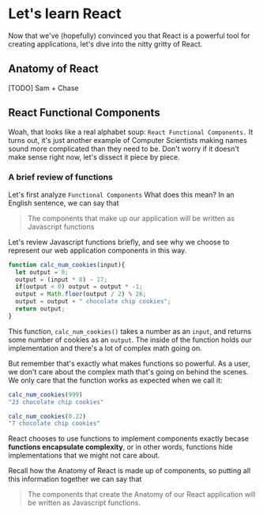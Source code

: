 # Let's learn React

Now that we've (hopefully) convinced you that React is a powerful tool for creating applications, let's dive into the nitty gritty of React.

## Anatomy of React
[TODO] Sam + Chase
## React Functional Components
Woah, that looks like a real alphabet soup: `React Functional Components.` It turns out, it's just another example of Computer Scientists making names sound more complicated than they need to be. Don't worry if it doesn't make sense right now, let's dissect it piece by piece.

### A brief review of functions
Let's first analyze `Functional Components` What does this mean? In an English sentence, we can say that
> The components that make up our application will be written as Javascript functions

Let's review Javascript functions briefly, and see why we choose to represent our web application components in this way.

```js
function calc_num_cookies(input){
  let output = 0;
  output = (input * 8) - 17;
  if(output < 0) output = output * -1;
  output = Math.floor(output / 2) % 26;
  output = output + " chocolate chip cookies";
  return output;
}
```
This function, `calc_num_cookies()` takes a number as an `input`, and returns some number of cookies as an `output`. The inside of the function holds our implementation and there's a lot of complex math going on.

But remember that's exactly what makes functions so powerful. As a user, we don't care about the complex math that's going on behind the scenes. We only care that the function works as expected when we call it:
```js
calc_num_cookies(999)
"23 chocolate chip cookies"

calc_num_cookies(0.22)
"7 chocolate chip cookies"
```

React chooses to use functions to implement components exactly becase **functions encapsulate complexity**, or in other words, functions hide implementations that we might not care about.

Recall how the Anatomy of React is made up of components, so putting all this information together we can say that
> The components that create the Anatomy of our React application will be written as Javascript functions.
